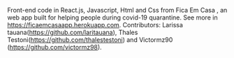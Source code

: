 Front-end code in React.js, Javascript, Html and Css from Fica Em Casa , an web app built for helping people during covid-19 quarantine. See more in https://ficaemcasaapp.herokuapp.com.
Contributors: Larissa tauana(https://github.com/laritauana), Thales Testoni(https://github.com/thalestestoni) and Victormz90 (https://github.com/victormz98).
